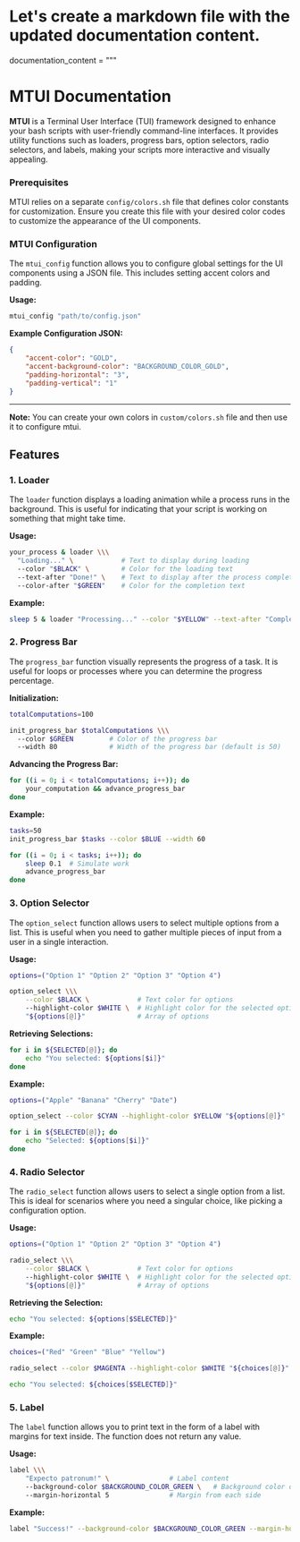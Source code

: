 # Let's create a markdown file with the updated documentation content.

documentation_content = """
# MTUI Documentation

**MTUI** is a Terminal User Interface (TUI) framework designed to enhance your bash scripts with user-friendly command-line interfaces. It provides utility functions such as loaders, progress bars, option selectors, radio selectors, and labels, making your scripts more interactive and visually appealing.

### Prerequisites

MTUI relies on a separate `config/colors.sh` file that defines color constants for customization. Ensure you create this file with your desired color codes to customize the appearance of the UI components.

### MTUI Configuration

The `mtui_config` function allows you to configure global settings for the UI components using a JSON file. This includes setting accent colors and padding.

**Usage:**

```bash
mtui_config "path/to/config.json"
```

**Example Configuration JSON:**

```json
{
    "accent-color": "GOLD", 
    "accent-background-color": "BACKGROUND_COLOR_GOLD",
    "padding-horizontal": "3",
    "padding-vertical": "1"
}
```

---

**Note:** You can create your own colors in `custom/colors.sh` file and then use it to configure mtui.



## Features

### 1. Loader

The `loader` function displays a loading animation while a process runs in the background. This is useful for indicating that your script is working on something that might take time.

**Usage:**

```bash
your_process & loader \\\
  "Loading..." \            # Text to display during loading
  --color "$BLACK" \        # Color for the loading text
  --text-after "Done!" \    # Text to display after the process completes
  --color-after "$GREEN"    # Color for the completion text
```

**Example:**

```bash
sleep 5 & loader "Processing..." --color "$YELLOW" --text-after "Completed!" --color-after "$GREEN"
```

### 2. Progress Bar

The `progress_bar` function visually represents the progress of a task. It is useful for loops or processes where you can determine the progress percentage.

**Initialization:**

```bash
totalComputations=100

init_progress_bar $totalComputations \\\ 
  --color $GREEN         # Color of the progress bar
  --width 80             # Width of the progress bar (default is 50)
```

**Advancing the Progress Bar:**

```bash
for ((i = 0; i < totalComputations; i++)); do
    your_computation && advance_progress_bar
done
```

**Example:**

```bash
tasks=50
init_progress_bar $tasks --color $BLUE --width 60

for ((i = 0; i < tasks; i++)); do
    sleep 0.1  # Simulate work
    advance_progress_bar
done
```

### 3. Option Selector

The `option_select` function allows users to select multiple options from a list. This is useful when you need to gather multiple pieces of input from a user in a single interaction.

**Usage:**

```bash
options=("Option 1" "Option 2" "Option 3" "Option 4")

option_select \\\
    --color $BLACK \            # Text color for options
    --highlight-color $WHITE \  # Highlight color for the selected option
    "${options[@]}"             # Array of options
```

**Retrieving Selections:**

```bash
for i in ${SELECTED[@]}; do
    echo "You selected: ${options[$i]}"
done
```

**Example:**

```bash
options=("Apple" "Banana" "Cherry" "Date")

option_select --color $CYAN --highlight-color $YELLOW "${options[@]}"

for i in ${SELECTED[@]}; do
    echo "Selected: ${options[$i]}"
done
```

### 4. Radio Selector

The `radio_select` function allows users to select a single option from a list. This is ideal for scenarios where you need a singular choice, like picking a configuration option.

**Usage:**

```bash
options=("Option 1" "Option 2" "Option 3" "Option 4")

radio_select \\\
    --color $BLACK \            # Text color for options
    --highlight-color $WHITE \  # Highlight color for the selected option
    "${options[@]}"             # Array of options
```

**Retrieving the Selection:**

```bash
echo "You selected: ${options[$SELECTED]}"
```

**Example:**

```bash
choices=("Red" "Green" "Blue" "Yellow")

radio_select --color $MAGENTA --highlight-color $WHITE "${choices[@]}"

echo "You selected: ${choices[$SELECTED]}"
```

### 5. Label

The `label` function allows you to print text in the form of a label with margins for text inside. The function does not return any value.

**Usage:**

```bash
label \\\
    "Expecto patronum!" \               # Label content
    --background-color $BACKGROUND_COLOR_GREEN \   # Background color of label
    --margin-horizontal 5               # Margin from each side
```

**Example:**

```bash
label "Success!" --background-color $BACKGROUND_COLOR_GREEN --margin-horizontal 3
```